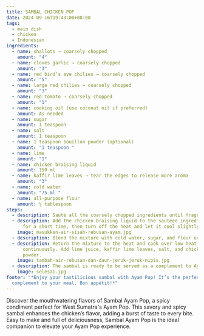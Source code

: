 ```yaml
---
title: SAMBAL CHICKEN POP
date: 2024-09-16T19:43:00+08:00
tags:
  - main dish
  - chicken
  - Indonesian
ingredients:
  - name: shallots → coarsely chopped
    amount: "4"
  - name: cloves garlic → coarsely chopped
    amount: "3"
  - name: red bird’s eye chilies → coarsely chopped
    amount: "5"
  - name: large red chilies → coarsely chopped
    amount: "3"
  - name: red tomato → coarsely chopped
    amount: "1"
  - name: cooking oil (use coconut oil if preferred)
    amount: As needed
  - name: sugar
    amount: 1 teaspoon
  - name: salt
    amount: 1 teaspoon
  - name: 1 teaspoon bouillon powder (optional)
    amount: "1 teaspoon "
  - name: lime
    amount: "1"
  - name: chicken braising liquid
    amount: 150 ml
  - name: kaffir lime leaves → tear the edges to release more aroma
    amount: "3"
  - name: cold water
    amount: "75 ml "
  - name: all-purpose flour
    amount: ½ tablespoon
steps:
  - description: Sauté all the coarsely chopped ingredients until fragrant and softened.
  - description: Add the chicken braising liquid to the sautéed ingredients. Cook
      for a short time, then turn off the heat and let it cool slightly.
    image: masukkan-air-sisah-rebusan-ayam.jpg
  - description: Blend the mixture with cold water, sugar, and flour until smooth.
  - description: Return the mixture to the heat and cook over low heat, stirring
      continuously. Add lime juice, kaffir lime leaves, salt, and chicken stock
      powder.
    image: tambah-air-rebusan-dan-daun-jeruk-jeruk-nipis.jpg
  - description: The sambal is ready to be served as a complement to Ayam Pop.
    image: selesai.jpg
footer: "*Enjoy your tastilicious sambal with Ayam Pop! It’s the perfect spicy
  complement to your meal. Bon appétit!*"
---
```

Discover the mouthwatering flavors of Sambal Ayam Pop, a spicy condiment perfect for West Sumatra's Ayam Pop. This savory and spicy sambal enhances the chicken’s flavor, adding a burst of taste to every bite. Easy to make and full of deliciousness, Sambal Ayam Pop is the ideal companion to elevate your Ayam Pop experience.
